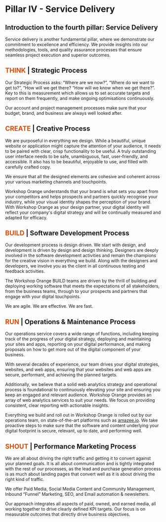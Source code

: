 # Pillar IV - Service Delivery

## Introduction to the fourth pillar: Service Delivery

Service delivery is another fundamental pillar, where we demonstrate our commitment to excellence and efficiency. We provide insights into our methodologies, tools, and quality assurance processes that ensure seamless project execution and superior outcomes.

## <span style="color: #dc4d01;"><strong>THINK</strong></span> | Strategic Process

Our Strategic Process asks: “Where are we now?”, “Where do we want to get to?”, “How will we get there? “How will we know when we get there?”. Key to this is measurement which allows us to set accurate targets and report on them frequently, and make ongoing optimisations continuously.

Our account and project management processes make sure that your budget, brand, and business are always well looked after.

## <span style="color: #dc4d01;"><strong>CREATE</strong></span> | Creative Process

We are purposeful in everything we design. While a beautiful, unique website or application might capture the attention of your audience, it needs to be paired with clear, crisp functionality to be useful. A truly outstanding user interface needs to be safe, unambiguous, fast, user-friendly, and accessible. It also has to be beautiful, enjoyable to use, and filled with carefully crafted copy.

We ensure that all the designed elements are cohesive and coherent across your various marketing channels and touchpoints.

Workshop Orange understands that your brand is what sets you apart from your competitors and helps prospects and partners quickly recognise your industry, while your visual identity shapes the perception of your brand. With Workshop Orange as your design partner, your digital identity will reflect your company's digital strategy and will be continually measured and adapted for efficacy.

## <span style="color: #dc4d01;"><strong>BUILD</strong></span> | Software Development Process

Our development process is design driven. We start with design, and development is driven by design and design thinking. Designers are deeply involved in the software development activities and remain the champions for the creative vision in everything we build. Along with the designers and developers, we involve you as the client in all continuous testing and feedback activities.

The Workshop Orange BUILD teams are driven by the thrill of building and deploying working software that meets the expectations of all stakeholders, from the business teams, through to your prospects and partners that engage with your digital touchpoints.

We are agile. We are effective. We are fast.

## <span style="color: #dc4d01;"><strong>RUN</strong></span> | Operations & Maintenance Process

Our operations service covers a wide range of functions, including keeping track of the progress of your digital strategy, deploying and maintaining your sites and apps, reporting on your digital performance, and making proposals on how to get more out of the digital component of your business.

With several decades of experience, our team drives your digital strategies, websites, and web apps, ensuring that your websites and web apps are secure, performant, and achieving the planned targets.

Additionally, we believe that a solid web analytics strategy and operational process is foundational to continuously elevating your site and ensuring you keep an engaged and relevant audience. Workshop Orange provides an array of web analytics services to suit your needs. We focus on providing consistent, clear reporting with actionable insights.

Everything we build and roll out in Workshop Orange is rolled out by our operations team, on state-of-the-art platforms such as [amazee.io](https://www.amazee.io/). We take proactive steps to make sure that the software and content underlying your digital footprint is secure, relevant, up to date, and performing well.

## <span style="color: #dc4d01;"><strong>SHOUT</strong></span> | Performance Marketing Process

We are all about driving the right traffic and getting it to convert against your planned goals. It is all about communication and is tightly integrated with the rest of our processes, as the lead and purchase generation process is as much about landing pages that convert well as it is about driving the right kind of traffic.

We offer Paid Media, Social Media Content and Community Management, Inbound “Funnel” Marketing, SEO, and Email automation & newsletters.

Our approach integrates all aspects of paid, owned, and earned media, all working together to drive clearly defined KPI targets. Our focus is on measurable outcomes that directly drive business objectives.